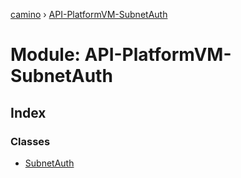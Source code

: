 [camino](../README.md) › [API-PlatformVM-SubnetAuth](api_platformvm_subnetauth.md)

# Module: API-PlatformVM-SubnetAuth

## Index

### Classes

* [SubnetAuth](../classes/api_platformvm_subnetauth.subnetauth.md)

